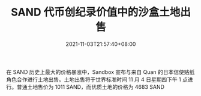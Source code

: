 ﻿---
title: "SAND 代币创纪录价值中的沙盒土地出售"
date: 2021-11-03T21:57:40+08:00
lastmod: 2021-11-03T16:45:40+08:00
draft: false
authors: ["Plains"]
description: "在 SAND 历史上最大的价格暴涨中，Sandbox 宣布与来自 Quan 的日本信使贴纸角色合作进行土地出售。土地出售将于世界标准时间 11 月 4 日星期四下午 1 点进行。普通土地售价为 1011 SAND，而优质土地的价格为 4683 SAND"
featuredImage: "the-sandbox-land-sale-amidst-record-value-of-sand-token.png"
tags: ["Virtual World","虚拟世界","Play to Earn"]
categories: ["news"]
news: ["虚拟世界"]
weight: 
lightgallery: true
pinned: false
recommend: false
recommend1: false
---

在 SAND 历史上最大的价格暴涨中，Sandbox 宣布与来自 Quan 的日本信使贴纸角色合作进行土地出售。土地出售将于世界标准时间 11 月 4 日星期四下午 1 点进行。普通土地售价为 1011 SAND，而优质土地的价格为 4683 SAND

<!--more-->

